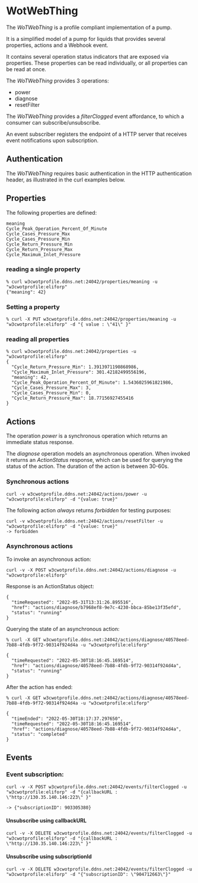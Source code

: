 
# WotWebThing

The *WoTWebThing* is a profile compliant implementation of a pump.

It is a simplified model of a pump for liquids that provides several properties, actions and a Webhook event.

It contains several operation status indicators that are exposed via properties.
These properties can be read individually, or all properties can be read at once.

The *WoTWebThing* provides 3 operations:
- power
- diagnose
- resetFilter

The *WoTWebThing* provides a *filterClogged* event affordance, to which a consumer can subscribe/unsubscribe.

An event subscriber registers the endpoint of a HTTP server that receives event notifications upon subscription.

## Authentication

The *WoTWebThing* requires basic authentication in the HTTP authentication header, as illustrated in the curl examples below.

## Properties

The following properties are defined:

```
meaning
Cycle_Peak_Operation_Percent_Of_Minute
Cycle_Cases_Pressure_Max
Cycle_Cases_Pressure_Min
Cycle_Return_Pressure_Min
Cycle_Return_Pressure_Max
Cycle_Maximum_Inlet_Pressure
```

### reading a single property
```
% curl w3cwotprofile.ddns.net:24042/properties/meaning -u "w3cwotprofile:eliforp"
{"meaning": 42}
```

### Setting a property

```
% curl -X PUT w3cwotprofile.ddns.net:24042/properties/meaning -u "w3cwotprofile:eliforp" -d "{ value : \"41\" }"
```


### reading all properties

```
% curl w3cwotprofile.ddns.net:24042/properties -u "w3cwotprofile:eliforp" 
{
  "Cycle_Return_Pressure_Min": 1.3913971190868986,
  "Cycle_Maximum_Inlet_Pressure": 301.42182499556196,
  "meaning": 42,
  "Cycle_Peak_Operation_Percent_Of_Minute": 1.5436025961821986,
  "Cycle_Cases_Pressure_Max": 3,
  "Cycle_Cases_Pressure_Min": 0,
  "Cycle_Return_Pressure_Max": 18.77156927455416
}
```

## Actions

The operation *power* is a synchronous operation which returns an immediate status response.

The *diagnose* operation models an asynchronous operation. When invoked it returns an *ActionStatus* response, which can be used for querying the status of the action. The duration of the action is between 30-60s.

### Synchronous actions
```
curl -v w3cwotprofile.ddns.net:24042/actions/power -u "w3cwotprofile:eliforp" -d "{value: true}"  
```

The following action *always* returns *forbidden* for testing purposes:
```
curl -v w3cwotprofile.ddns.net:24042/actions/resetFilter -u "w3cwotprofile:eliforp" -d "{value: true}"   
-> forbidden
``` 

### Asynchronous actions

To invoke an asynchronous action:
```
curl -v -X POST w3cwotprofile.ddns.net:24042/actions/diagnose -u "w3cwotprofile:eliforp"
```

Response is an ActionStatus object:
```
{
  "timeRequested": "2022-05-31T13:31:26.895516",
  "href": "actions/diagnose/b7968ef8-9e7c-4230-bbca-85be13f35efd",
  "status": "running"
}
```

Querying the state of an asynchronous action:
```
% curl -X GET w3cwotprofile.ddns.net:24042/actions/diagnose/40578eed-7b88-4fdb-9f72-90314f924d4a -u "w3cwotprofile:eliforp"

{
  "timeRequested": "2022-05-30T18:16:45.169514",
  "href": "actions/diagnose/40578eed-7b88-4fdb-9f72-90314f924d4a",
  "status": "running"
}
```

After the action has ended:

```
% curl -X GET w3cwotprofile.ddns.net:24042/actions/diagnose/40578eed-7b88-4fdb-9f72-90314f924d4a -u "w3cwotprofile:eliforp"

{
  "timeEnded": "2022-05-30T18:17:37.297650",
  "timeRequested": "2022-05-30T18:16:45.169514",
  "href": "actions/diagnose/40578eed-7b88-4fdb-9f72-90314f924d4a",
  "status": "completed"
}
```

## Events

### Event subscription:
```
curl -v -X POST w3cwotprofile.ddns.net:24042/events/filterClogged -u "w3cwotprofile:eliforp" -d "{callbackURL : \"http://130.35.140.146:223\" }"

-> {"subscriptionID": 903305380}
```
#### Unsubscribe using callbackURL 
```
curl -v -X DELETE w3cwotprofile.ddns.net:24042/events/filterClogged -u "w3cwotprofile:eliforp" -d "{callbackURL : \"http://130.35.140.146:223\" }"
```
#### Unsubscribe using subscriptionId
```
curl -v -X DELETE w3cwotprofile.ddns.net:24042/events/filterClogged -u "w3cwotprofile:eliforp" -d "{"subscriptionID": \"904712663\"}" 

```
